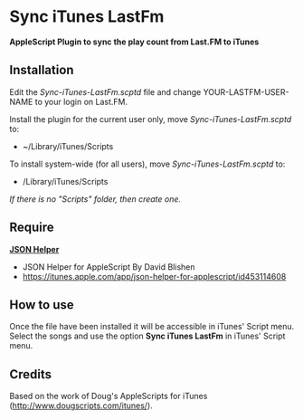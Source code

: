 Sync iTunes LastFm
==================
**AppleScript Plugin to sync the play count from Last.FM to iTunes**


Installation
------------

Edit the _Sync-iTunes-LastFm.scptd_ file and change YOUR-LASTFM-USER-NAME to your login on Last.FM.

Install the plugin for the current user only, move _Sync-iTunes-LastFm.scptd_ to:

*  ~/Library/iTunes/Scripts

To install system-wide (for all users), move _Sync-iTunes-LastFm.scptd_ to:

*  /Library/iTunes/Scripts

*If there is no "Scripts" folder, then create one.*


Require
-------

[__JSON Helper__](http://www.mousedown.net/mouseware/JSONHelper.html)
*  JSON Helper for AppleScript By David Blishen
*  https://itunes.apple.com/app/json-helper-for-applescript/id453114608


How to use
----------

Once the file have been installed it will be accessible in iTunes' Script menu. Select the songs and use the option __Sync iTunes LastFm__ in iTunes' Script menu.


Credits
-------

Based on the work of Doug's AppleScripts for iTunes (http://www.dougscripts.com/itunes/).
